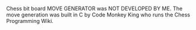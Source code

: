 Chess bit board MOVE GENERATOR was NOT DEVELOPED BY ME. The move generation was built in C by Code Monkey King who runs the Chess Programming Wiki.
